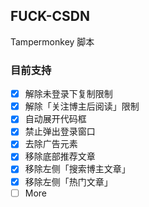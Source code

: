 ## FUCK-CSDN
Tampermonkey 脚本


### 目前支持

- [x] 解除未登录下复制限制
- [x] 解除「关注博主后阅读」限制
- [x] 自动展开代码框
- [x] 禁止弹出登录窗口
- [x] 去除广告元素
- [x] 移除底部推荐文章
- [x] 移除左侧「搜索博主文章」
- [x] 移除左侧「热门文章」
- [ ] More
